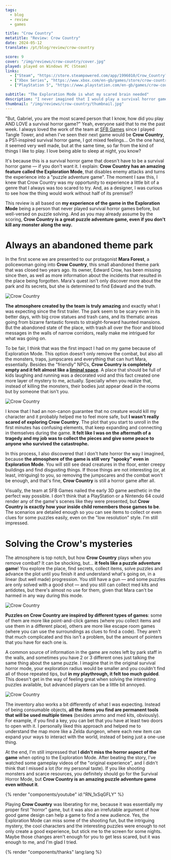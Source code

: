 ```yaml
---
tags:
  - blog
  - review
  - games

title: "Crow Country"
metatitle: "Review: Crow Country"
date: 2024-05-12
translate: /pt/blog/review/crow-country

score: 9
cover: "/img/reviews/crow-country/cover.jpg"
played: played on Windows PC (Steam)
links:
  - ["Steam", "https://store.steampowered.com/app/1996010/Crow_Country?curator_clanid=44763507"]
  - ["Xbox Series", "https://www.xbox.com/en-gb/games/store/crow-country/9NL3807BGR12"]
  - ["PlayStation 5", "https://www.playstation.com/en-gb/games/crow-country/"]

subtitle: "The Exploration Mode is what my scared brain needed"
description: "I never imagined that I would play a survival horror game, but Crow Country's Exploration Mode was exactly what my scared brain needed to enjoy this mystery."
thumbnail: "/img/reviews/crow-country/thumbnail.jpg"
---
```


"But, Gabriel, you are the most scared person that I know, how did you play AND LOVE a survival horror game?" Yeah, everyone said that to me the past week. I always loved the work of the team at [SFB Games](https://sfbgames.com/) since I played Tangle Tower, and when I've seen their next game would be **Crow Country**, a PS1-inspired survival horror game, I got mixed feelings...  On the one hand, it seemed very well made, but at the same time, so far from the kind of things I like to play. I love being able to sleep at night, you know?

It's because this is a survival horror game that doesn't have to be a survival horror game — if you don't want it. I explain: **Crow Country has an amazing feature called the Exploration Mode**, that disables enemy attacks and turns the experience into a "puzzle adventure game". The moment I saw this, I knew that Crow Country was my opportunity to experience a little bit of a genre that I always was too scared to try. And, as a designer, I was curious to see how the thing would work without half of its premise!?

This review is all based on **my experience of the game in the Exploration Mode** being a person that never played survival horror games before, but well-versed on puzzle solving. And as you may already assume by the scoring, **Crow Country is a great puzzle adventure game, even if you don't kill any monster along the way.**

# Always an abandoned theme park

In the first scene we are presented to our protagonist **Mara Forest**, a policewoman going into **Crow Country**, this small abandoned theme park that was closed two years ago. Its owner, Edward Crow, has been missing since then, as well as more information about the incidents that resulted in the place being forgotten. Mara's quest isn't only discover more about the park and its secrets, but she is determined to find Edward and the truth.

![Crow Country](/img/reviews/crow-country/mara.png)

**The atmosphere created by the team is truly amazing** and exactly what I was expecting since the first trailer. The park seem to be scary even in its better days, with big crow statues and trash cans, and its thematic areas going from bizarre fantastic forests to straight-forward haunted mansions. But the abandoned state of the place, with trash all over the floor and blood messages in the walls of narrow corridors, really make me intrigued for what was going on.

To be fair, I think that was the first impact I had on my game because of Exploration Mode. This option doesn't only remove the combat, but also all the monsters, traps, jumpscares and everything that can hurt Mara, essentially. Besides the "friendly" NPCs, **Crow Country is completely empty and it felt almost like a [liminal space](https://en.wikipedia.org/wiki/Liminal_space_(aesthetic))**. A place that should be full of kids laughing and running was a decorated void and this fact created one more layer of mystery to me, actually. Specially when you realize that, instead of killing the monsters, their bodies just appear dead in the rooms but by someone that isn't you.

![Crow Country](/img/reviews/crow-country/park.png)

I know that I had an non-canon guarantee that no creature would kill my character and it probably helped me to feel more safe, but **I wasn't really scared of exploring Crow Country**. The plot that you start to unroll in the first minutes has confusing elements, that keep expanding and connecting in themselves during the game. **It felt like I was on the aftermath of a tragedy and my job was to collect the pieces and give some peace to anyone who survived the catastrophe.**

In this process, I also discovered that I don't hate horror the way I imagined, because **the atmosphere of the game is still very "spooky" even in Exploration Mode**. You will still see dead creatures in the floor, enter creepy buildings and find disgusting things. If those things are not interesting (or, at least, intriguing) to you, so removing the jumpscares and the combat won't be enough, and that's fine, **Crow Country** is still a horror game after all.

Visually, the team at SFB Games nailed the early 3D game aesthetic in the perfect way possible. I don't think that a PlayStation or a Nintendo 64 could render any of the game's scenes like they were presented, but **Crow Country is exactly how your inside child remembers those games to be**. The scenarios are detailed enough so you can see items to collect or even clues for some puzzles easily, even on the "low resolution" style. I'm still impressed.

# Solving the Crow's mysteries

The atmosphere is top notch, but how **Crow Country** plays when you remove combat? It can be shocking, but... **it feels like a puzzle adventure game**! You explore the place, find secrets, collect items, solve puzzles and advance the plot until you finish it and understand what's going on, in a linear (but well made) progression. You still have a gun — and some puzzles are only solved with a good shot — and you still can collect med kits and antidotes, but there's almost no use for them, given that Mara can't be harmed in any way during this mode.

![Crow Country](/img/reviews/crow-country/swan.png)

**Puzzles on Crow Country are inspired by different types of games**: some of them are more like point-and-click games (where you collect items and use them in a different place), others are more like escape room games (where you can use the surroundings as clues to find a code). They aren't that much complicated and this isn't a problem, but the amount of pointers that you have for each one is.

A common source of information in the game are notes left by park staff in the walls, and sometimes you have 2 or 3 different ones just talking the same thing about the same puzzle. I imagine that in the original survival horror mode, your exploration radius would be smaller and you couldn't find all of those repeated tips, but **in my playthrough, it felt too much guided**. This doesn't get in the way of feeling great when solving the interesting puzzles available, but advanced players can be a little bit annoyed.

![Crow Country](/img/reviews/crow-country/lounge.png)

The inventory also works a bit differently of what I was expecting. Instead of being consumable objects, **all the items you find are permanent tools that will be used multiple times** (besides ammo and med kits, obviously). For example, if you find a key, you can bet that you have at least two doors to open with it. I personally liked this approach and helped me to understand the map more like a Zelda dungeon, where each new item can expand your ways to interact with the world, instead of being just a one-use thing.

At the end, I'm still impressed that **I didn't miss the horror aspect of the game** when opting to the Exploration Mode. After beating the story, I've watched some gameplay videos of the "original experience", and I didn't think that I missed a lot (for my personal taste). If you like shooting monsters and scarce resources, you definitely should go for the Survival Horror Mode, but **Crow Country is an amazing puzzle adventure game even without it**.

{% render "components/youtube" id:"RN_1xSqGFLY" %}

Playing **Crow Country** was liberating for me, because it was essentially my proper first "horror" game, but it was also an irrefutable argument of how good game design can help a game to find a new audience. Yes, the Exploration Mode can miss some of the shooting fun, but the intriguing mystery, the cool characters and the interesting puzzles were enough to not only create a good experience, but stick me to the screen for some nights. Maybe those changes aren't enough for you to get less scared, but it was enough to me, and I'm glad I tried.

{% render "components/thanks" lang:lang %}